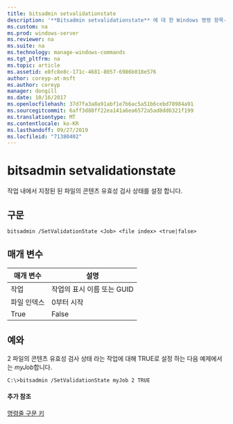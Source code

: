 ```yaml
---
title: bitsadmin setvalidationstate
description: '**Bitsadmin setvalidationstate** 에 대 한 Windows 명령 항목-작업 내에서 지정 된 파일의 콘텐츠 유효성 검사 상태를 설정 합니다.'
ms.custom: na
ms.prod: windows-server
ms.reviewer: na
ms.suite: na
ms.technology: manage-windows-commands
ms.tgt_pltfrm: na
ms.topic: article
ms.assetid: e8fc8e8c-171c-4681-8057-6986b018e576
author: coreyp-at-msft
ms.author: coreyp
manager: dongill
ms.date: 10/16/2017
ms.openlocfilehash: 37d7fa3a8a91abf1e7b6ac5a51b6cebd78984a91
ms.sourcegitcommit: 6aff3d88ff22ea141a6ea6572a5ad8dd6321f199
ms.translationtype: MT
ms.contentlocale: ko-KR
ms.lasthandoff: 09/27/2019
ms.locfileid: "71380402"
---
```

# <a name="bitsadmin-setvalidationstate"></a>bitsadmin setvalidationstate



작업 내에서 지정된 된 파일의 콘텐츠 유효성 검사 상태를 설정 합니다.

## <a name="syntax"></a>구문

```
bitsadmin /SetValidationState <Job> <file index> <true|false> 
```

## <a name="parameters"></a>매개 변수

| 매개 변수  |          설명           |
|------------|--------------------------------|
|    작업     | 작업의 표시 이름 또는 GUID |
| 파일 인덱스 |         0부터 시작          |
|    True    |             False              |

## <a name="BKMK_examples"></a>예와

2 파일의 콘텐츠 유효성 검사 상태 라는 작업에 대해 TRUE로 설정 하는 다음 예제에서는 *myJob*합니다.
```
C:\>bitsadmin /SetValidationState myJob 2 TRUE 
```

#### <a name="additional-references"></a>추가 참조

[명령줄 구문 키](command-line-syntax-key.md)